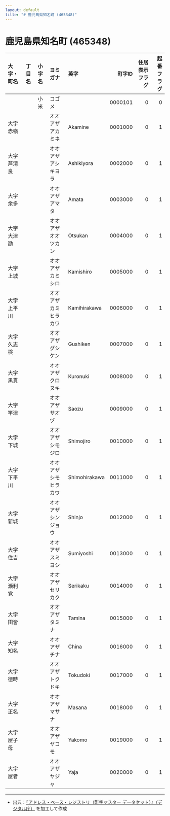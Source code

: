 ```yaml
---
layout: default
title: "# 鹿児島県知名町 (465348)"
---
```


# 鹿児島県知名町 (465348)

| 大字・町名 | 丁目名 | 小字名 | ヨミガナ | 英字 | 町字ID | 住居表示フラグ | 起番フラグ |
|:--------|:------|:------|:-----------------|:---------------------|--------:|----------:|--------:|
|  |  | 小米 | コゴメ |  | 0000101 | 0 | 0 |
| 大字赤嶺 |  |  | オオアザアカミネ | Akamine | 0001000 | 0 | 1 |
| 大字芦清良 |  |  | オオアザアシキヨラ | Ashikiyora | 0002000 | 0 | 1 |
| 大字余多 |  |  | オオアザアマタ | Amata | 0003000 | 0 | 1 |
| 大字大津勘 |  |  | オオアザオオツカン | Otsukan | 0004000 | 0 | 1 |
| 大字上城 |  |  | オオアザカミシロ | Kamishiro | 0005000 | 0 | 1 |
| 大字上平川 |  |  | オオアザカミヒラカワ | Kamihirakawa | 0006000 | 0 | 1 |
| 大字久志検 |  |  | オオアザグシケン | Gushiken | 0007000 | 0 | 1 |
| 大字黒貫 |  |  | オオアザクロヌキ | Kuronuki | 0008000 | 0 | 1 |
| 大字竿津 |  |  | オオアザサオヅ | Saozu | 0009000 | 0 | 1 |
| 大字下城 |  |  | オオアザシモジロ | Shimojiro | 0010000 | 0 | 1 |
| 大字下平川 |  |  | オオアザシモヒラカワ | Shimohirakawa | 0011000 | 0 | 1 |
| 大字新城 |  |  | オオアザシンジョウ | Shinjo | 0012000 | 0 | 1 |
| 大字住吉 |  |  | オオアザスミヨシ | Sumiyoshi | 0013000 | 0 | 1 |
| 大字瀬利覚 |  |  | オオアザセリカク | Serikaku | 0014000 | 0 | 1 |
| 大字田皆 |  |  | オオアザタミナ | Tamina | 0015000 | 0 | 1 |
| 大字知名 |  |  | オオアザチナ | China | 0016000 | 0 | 1 |
| 大字徳時 |  |  | オオアザトクドキ | Tokudoki | 0017000 | 0 | 1 |
| 大字正名 |  |  | オオアザマサナ | Masana | 0018000 | 0 | 1 |
| 大字屋子母 |  |  | オオアザヤコモ | Yakomo | 0019000 | 0 | 1 |
| 大字屋者 |  |  | オオアザヤジャ | Yaja | 0020000 | 0 | 1 |

---

- 出典：[「アドレス・ベース・レジストリ（町字マスター データセット）』（デジタル庁）](https://www.digital.go.jp/policies/base_registry_address/) を加工して作成